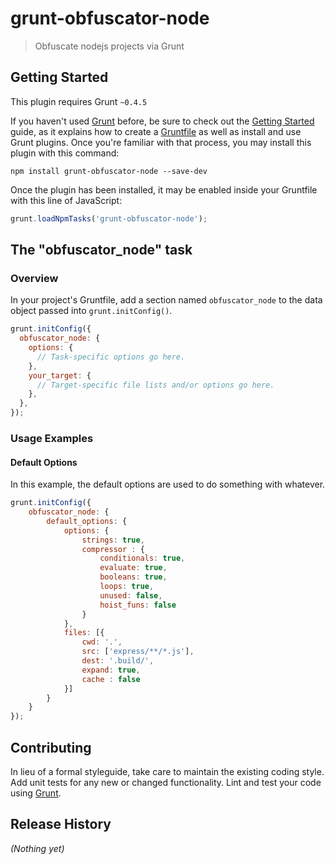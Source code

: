 # grunt-obfuscator-node

> Obfuscate nodejs projects via Grunt

## Getting Started
This plugin requires Grunt `~0.4.5`

If you haven't used [Grunt](http://gruntjs.com/) before, be sure to check out the [Getting Started](http://gruntjs.com/getting-started) guide, as it explains how to create a [Gruntfile](http://gruntjs.com/sample-gruntfile) as well as install and use Grunt plugins. Once you're familiar with that process, you may install this plugin with this command:

```shell
npm install grunt-obfuscator-node --save-dev
```

Once the plugin has been installed, it may be enabled inside your Gruntfile with this line of JavaScript:

```js
grunt.loadNpmTasks('grunt-obfuscator-node');
```

## The "obfuscator_node" task

### Overview
In your project's Gruntfile, add a section named `obfuscator_node` to the data object passed into `grunt.initConfig()`.

```js
grunt.initConfig({
  obfuscator_node: {
    options: {
      // Task-specific options go here.
    },
    your_target: {
      // Target-specific file lists and/or options go here.
    },
  },
});
```

### Usage Examples

#### Default Options
In this example, the default options are used to do something with whatever.

```js
grunt.initConfig({
    obfuscator_node: {
        default_options: {
            options: {
                strings: true,
                compressor : {
                    conditionals: true,
                    evaluate: true,
                    booleans: true,
                    loops: true,
                    unused: false,
                    hoist_funs: false
                }
            },
            files: [{
                cwd: '.',
                src: ['express/**/*.js'],
                dest: '.build/',
                expand: true,
                cache : false
            }]
        }
    }
});
```

## Contributing
In lieu of a formal styleguide, take care to maintain the existing coding style. Add unit tests for any new or changed functionality. Lint and test your code using [Grunt](http://gruntjs.com/).

## Release History
_(Nothing yet)_
